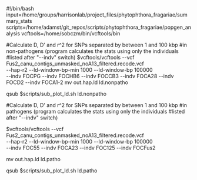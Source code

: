 #!/bin/bash
input=/home/groups/harrisonlab/project_files/phytophthora_fragariae/summary_stats
scripts=/home/adamst/git_repos/scripts/phytophthora_fragariae/popgen_analysis
vcftools=/home/sobczm/bin/vcftools/bin

#Calculate D, D' and r^2 for SNPs separated by between 1 and 100 kbp
#in non-pathogens (program calculates the stats using only the individuals
#listed after "--indv" switch)
$vcftools/vcftools --vcf Fus2_canu_contigs_unmasked_noA13_filtered.recode.vcf \
--hap-r2 --ld-window-bp-min 1000 --ld-window-bp 100000 \
--indv FOCPG --indv FOCHB6 --indv FOCCB3 --indv FOCA28 --indv FOCD2 --indv FOCA1-2
mv out.hap.ld ld.nonpatho

qsub $scripts/sub_plot_ld.sh ld.nonpatho

#Calculate D, D' and r^2 for SNPs separated by between 1 and 100 kbp
#in pathogens (program calculates the stats using only the individuals
#listed after "--indv" switch)

$vcftools/vcftools --vcf Fus2_canu_contigs_unmasked_noA13_filtered.recode.vcf \
--hap-r2 --ld-window-bp-min 1000 --ld-window-bp 100000 \
--indv FOC55 --indv FOCA23 --indv FOC125 --indv FOCFus2

mv out.hap.ld ld.patho

qsub $scripts/sub_plot_ld.sh ld.patho
